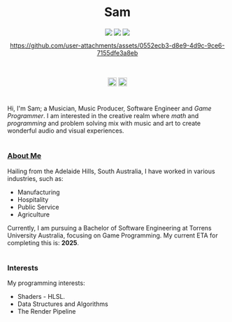 <h1 align="center">Sam</h1>

<div align="center">
  <img src="https://i.imgur.com/0RYz8xb.jpeg" align="center" />
  <img src="https://i.imgur.com/Bg2ixKa.jpeg" align="center" />
  <img src="https://i.imgur.com/Bg2ixKa.jpeg" align="center" />
  

https://github.com/user-attachments/assets/0552ecb3-d8e9-4d9c-9ce6-7155dfe3a8eb


  <br />
  <br />
  <a href="https://www.youtube.com/@Sonetti./"><img src="https://www.youtube.com/s/desktop/0646520c/img/favicon_144x144.png" width="20" height="20" /></a>
  <a href="https://www.linkedin.com/in/sam-catcheside-54805a262/"><img src="https://static.licdn.com/aero-v1/sc/h/akt4ae504epesldzj74dzred8" width="20" height="20" /></a>
</div>

<h1 align="center"></h1>

<p>Hi, I'm Sam; a Musician, Music Producer, Software Engineer and <i>Game Programmer</i>. I am interested in the creative realm where <i>math</i> and <i>programming</i> and problem solving mix with music and art to create wonderful audio and visual experiences.</p>

<h1 align="center"></h1>
<h3><u>About Me</u></h3>

<p>Hailing from the Adelaide Hills, South Australia, I have worked in various industries, such as:</p>

<ul>
  <li>Manufacturing</li>
  <li>Hospitality</li>
  <li>Public Service</li>
  <li>Agriculture</li>
</ul>

Currently, I am pursuing a Bachelor of Software Engineering at Torrens University Australia, focusing on Game Programming. My current ETA for completing this is: <b>2025</b>.</p>

<h1 align="center"></h1>
<h3>Interests</h3>

My programming interests:

<ul>
  <li>Shaders - HLSL.</li>
  <li>Data Structures and Algorithms</li>
  <li>The Render Pipeline</li>
</ul>

<!---
Sonett-i/Sonett-i is a ✨ special ✨ repository because its `README.md` (this file) appears on your GitHub profile.
You can click the Preview link to take a look at your changes.
--->

